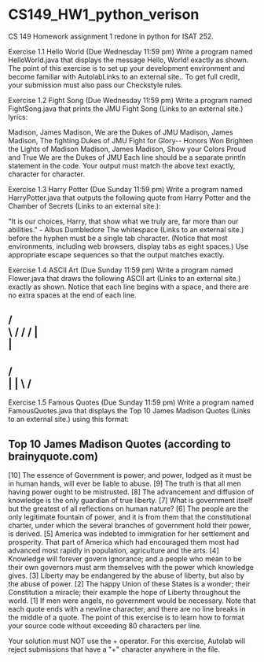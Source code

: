# CS149_HW1_python_verison
CS 149 Homework assignment 1 redone in python for ISAT 252.

Exercise 1.1   Hello World (Due Wednesday 11:59 pm)
Write a program named HelloWorld.java that displays the message Hello, World! exactly as shown. The point of this exercise is to set up your development environment and become familiar with AutolabLinks to an external site.. To get full credit, your submission must also pass our Checkstyle rules.

Exercise 1.2   Fight Song (Due Wednesday 11:59 pm) 
Write a program named FightSong.java that prints the JMU Fight Song (Links to an external site.) lyrics:

Madison, James Madison,
We are the Dukes of JMU
Madison, James Madison,
The fighting Dukes of JMU
Fight for Glory-- Honors Won
Brighten the Lights of Madison
Madison, James Madison,
Show your Colors
Proud and True
We are the Dukes of JMU
Each line should be a separate println statement in the code. Your output must match the above text exactly, character for character.

Exercise 1.3   Harry Potter (Due Sunday 11:59 pm)
Write a program named HarryPotter.java that outputs the following quote from Harry Potter and the Chamber of Secrets (Links to an external site.):

"It is our choices, Harry, that show what we
truly are, far more than our abilities."
        - Albus Dumbledore
The whitespace (Links to an external site.) before the hyphen must be a single tab character. (Notice that most environments, including web browsers, display tabs as eight spaces.) Use appropriate escape sequences so that the output matches exactly.

Exercise 1.4   ASCII Art (Due Sunday 11:59 pm)
Write a program named Flower.java that draws the following ASCII art (Links to an external site.) exactly as shown. Notice that each line begins with a space, and there are no extra spaces at the end of each line.

   /\
 \ \/ /
 /  |  \
    |
  ------
 /      \
 |      |
 \      /
  ------
Exercise 1.5   Famous Quotes (Due Sunday 11:59 pm)
Write a program named FamousQuotes.java that displays the Top 10 James Madison Quotes (Links to an external site.) using this format:

Top 10 James Madison Quotes (according to brainyquote.com)
----------------------------------------------------------
[10] The essence of Government is power; and power, lodged as it must be in human hands, will ever be liable to abuse.
[9] The truth is that all men having power ought to be mistrusted.
[8] The advancement and diffusion of knowledge is the only guardian of true liberty.
[7] What is government itself but the greatest of all reflections on human nature?
[6] The people are the only legitimate fountain of power, and it is from them that the constitutional charter, under which the several branches of government hold their power, is derived.
[5] America was indebted to immigration for her settlement and prosperity. That part of America which had encouraged them most had advanced most rapidly in population, agriculture and the arts.
[4] Knowledge will forever govern ignorance; and a people who mean to be their own governors must arm themselves with the power which knowledge gives.
[3] Liberty may be endangered by the abuse of liberty, but also by the abuse of power.
[2] The happy Union of these States is a wonder; their Constitution a miracle; their example the hope of Liberty throughout the world.
[1] If men were angels, no government would be necessary.
Note that each quote ends with a newline character, and there are no line breaks in the middle of a quote. The point of this exercise is to learn how to format your source code without exceeding 80 characters per line.

Your solution must NOT use the + operator. For this exercise, Autolab will reject submissions that have a "+" character anywhere in the file.
